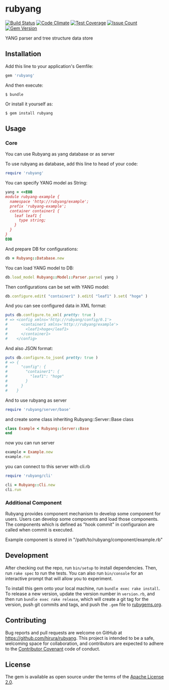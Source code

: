 # rubyang

[![Build Status](https://travis-ci.org/hirura/rubyang.svg?branch=master)](https://travis-ci.org/hirura/rubyang)
[![Code Climate](https://codeclimate.com/github/hirura/rubyang/badges/gpa.svg)](https://codeclimate.com/github/hirura/rubyang)
[![Test Coverage](https://codeclimate.com/github/hirura/rubyang/badges/coverage.svg)](https://codeclimate.com/github/hirura/rubyang/coverage)
[![Issue Count](https://codeclimate.com/github/hirura/rubyang/badges/issue_count.svg)](https://codeclimate.com/github/hirura/rubyang)
[![Gem Version](https://badge.fury.io/rb/rubyang.svg)](https://badge.fury.io/rb/rubyang)

YANG parser and tree structure data store

## Installation

Add this line to your application's Gemfile:

```ruby
gem 'rubyang'
```

And then execute:

    $ bundle

Or install it yourself as:

    $ gem install rubyang

## Usage

### Core

You can use Rubyang as yang database or as server

To use rubyang as database, add this line to head of your code:

```ruby
require 'rubyang'
```

You can specify YANG model as String:

```ruby
yang = <<EOB
module rubyang-example {
  namespace 'http://rubyang/example';
  prefix 'rubyang-example';
  container container1 {
    leaf leaf1 {
      type string;
    }
  }
}
EOB
```

And prepare DB for configurations:

```ruby
db = Rubyang::Database.new
```

You can load YANG model to DB:

```ruby
db.load_model Rubyang::Model::Parser.parse( yang )
```

Then configurations can be set with YANG model:

```ruby
db.configure.edit( "container1" ).edit( "leaf1" ).set( "hoge" )
```

And you can see configured data in XML format:

```ruby
puts db.configure.to_xml( pretty: true )
# => <config xmlns='http://rubyang/config/0.1'>
#      <container1 xmlns='http://rubyang/example'>
#        <leaf1>hoge</leaf1>
#      </container1>
#    </config>
```

And also JSON format:

```ruby
puts db.configure.to_json( pretty: true )
# => {
#      "config": {
#        "container1": {
#          "leaf1": "hoge"
#        }
#      }
#    }
```

And to use rubyang as server

```ruby
require 'rubyang/server/base'
```

and create some class inheriting Rubyang::Server::Base class

```ruby
class Example < Rubyang::Server::Base
end
```

now you can run server

```ruby
example = Example.new
example.run
```

you can connect to this server with cli.rb

```ruby
require 'rubyang/cli'

cli = Rubyang::Cli.new
cli.run
```

### Additional Component

Rubyang provides component mechanism to develop some component for users.
Users can develop some components and load those components.
The components which is defined as "hook commit" in configuraion are called when commit is executed.

Example component is stored in "/path/to/rubyang/component/example.rb"

## Development

After checking out the repo, run `bin/setup` to install dependencies. Then, run `rake spec` to run the tests. You can also run `bin/console` for an interactive prompt that will allow you to experiment.

To install this gem onto your local machine, run `bundle exec rake install`. To release a new version, update the version number in `version.rb`, and then run `bundle exec rake release`, which will create a git tag for the version, push git commits and tags, and push the `.gem` file to [rubygems.org](https://rubygems.org).

## Contributing

Bug reports and pull requests are welcome on GitHub at https://github.com/hirura/rubyang. This project is intended to be a safe, welcoming space for collaboration, and contributors are expected to adhere to the [Contributor Covenant](http://contributor-covenant.org) code of conduct.


## License

The gem is available as open source under the terms of the [Apache License 2.0](https://opensource.org/licenses/Apache-2.0).

